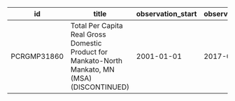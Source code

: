 | id          | title                                                                                           | observation_start   | observation_end   |
|-------------|-------------------------------------------------------------------------------------------------|---------------------|-------------------|
| PCRGMP31860 | Total Per Capita Real Gross Domestic Product for Mankato-North Mankato, MN (MSA) (DISCONTINUED) | 2001-01-01          | 2017-01-01        |